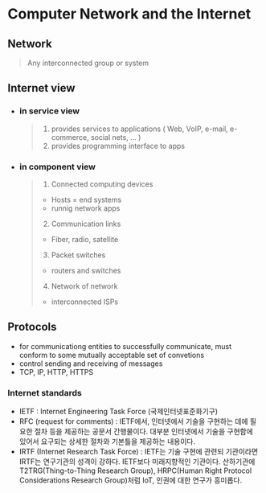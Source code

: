# Computer Network and the Internet

## Network

> Any interconnected group or system

## Internet view

- ### in service view
  > 1. provides services to applications ( Web, VoIP, e-mail, e-commerce, social nets, ... )
  > 2. provides programming interface to apps
- ### in component view
  > 1. Connected computing devices
  >
  > - Hosts = end systems
  > - runnig network apps
  >
  > 2. Communication links
  >
  > - Fiber, radio, satellite
  >
  > 3. Packet switches
  >
  > - routers and switches
  >
  > 4. Network of network
  >
  > - interconnected ISPs

## Protocols

- for communicationg entities to successfully communicate, must conform to some mutually acceptable set of convetions
- control sending and receiving of messages
- TCP, IP, HTTP, HTTPS

### Internet standards

- IETF : Internet Engineering Task Force (국제인터넷표준화기구)
- RFC (request for comments) : IETF에서, 인터넷에서 기술을 구현하는 데에 필요한 절차 등을 제공하는 공문서 간행물이다. 대부분 인터넷에서 기술을 구현함에 있어서 요구되는 상세한 절차와 기본틀을 제공하는 내용이다.
- IRTF (Internet Research Task Force) : IETF는 기술 구현에 관련되 기관이라면 IRTF는 연구기관의 성격이 강하다. IETF보다 미래지향적인 기관이다. 산하기관에 T2TRG(Thing-to-Thing Research Group), HRPC(Human Right Protocol Considerations Research Group)처럼 IoT, 인권에 대한 연구가 흥미롭다.
